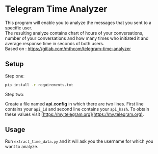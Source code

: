 # Telegram Time Analyzer

This program will enable you to analyze the messages that you sent to a specific user.<br/>
The resulting analyze contains chart of hours of your conversations, number of your conversations and how many times who initiated it and average response time in seconds of both users.<br/>
Based on : https://gitlab.com/mthcom/telegram-time-analyzer<br/>

## Setup

Step one:
```bash
pip install -r requirements.txt
```
Step two:

Create a file named **api.config** in which there are two lines. First line contains your `api_id` and second line contains your `api_hash`. To obtain these values visit [https://my.telegram.org](https://my.telegram.org).

## Usage

Run ```extract_time_data.py``` and it will ask you the username for which you want to analyze.
